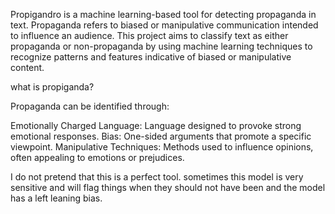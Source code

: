 Propigandro is a machine learning-based tool for detecting propaganda in text. Propaganda refers to biased or manipulative communication intended to influence an audience. This project aims to classify text as either propaganda or non-propaganda by using machine learning techniques to recognize patterns and features indicative of biased or manipulative content.

what is propiganda?

Propaganda can be identified through:

Emotionally Charged Language: Language designed to provoke strong emotional responses.
Bias: One-sided arguments that promote a specific viewpoint.
Manipulative Techniques: Methods used to influence opinions, often appealing to emotions or prejudices.


I do not pretend that this is a perfect tool. sometimes this model is very sensitive and will flag things when they should not have been and 
the model has a left leaning bias.

